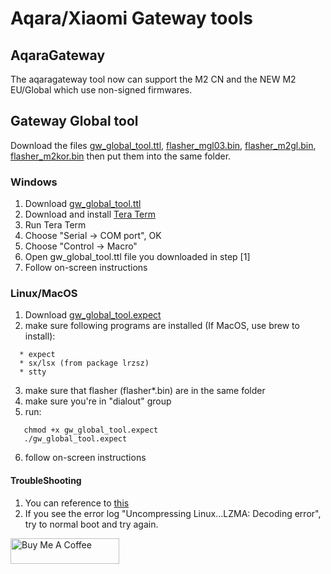 # Aqara/Xiaomi Gateway tools

## AqaraGateway
   The aqaragateway tool now can support the M2 CN and the NEW M2 EU/Global which use non-signed firmwares.

## Gateway Global tool
   Download the files [gw_global_tool.ttl](https://github.com/niceboygithub/AqaraM1SM2fw/blob/main/tools/gw_global_tool.ttl), [flasher_mgl03.bin](https://github.com/niceboygithub/AqaraM1SM2fw/blob/main/tools/flasher_mgl03.bin), [flasher_m2gl.bin](https://github.com/niceboygithub/AqaraM1SM2fw/blob/main/tools/flasher_m2gl.bin), [flasher_m2kor.bin](https://github.com/niceboygithub/AqaraM1SM2fw/blob/main/tools/flasher_m2kor.bin) then put them into the same folder.

### Windows
1. Download [gw_global_tool.ttl](https://github.com/niceboygithub/AqaraM1SM2fw/blob/main/tools/gw_global_tool.ttl)
1. Download and install [Tera Term](https://ttssh2.osdn.jp/index.html.en)
1. Run Tera Term
1. Choose "Serial -> COM port", OK
1. Choose "Control -> Macro"
1. Open gw_global_tool.ttl file you downloaded in step [1]
1. Follow on-screen instructions

### Linux/MacOS
1. Download [gw_global_tool.expect](https://github.com/niceboygithub/AqaraM1SM2fw/blob/main/tools/gw_global_tool.expect)
2. make sure following programs are installed (If MacOS, use brew to install):
```
  * expect
  * sx/lsx (from package lrzsz)
  * stty
```
3. make sure that flasher (flasher*.bin) are in the same folder
4. make sure you're in "dialout" group
5. run:
```
   chmod +x gw_global_tool.expect
   ./gw_global_tool.expect
```
6. follow on-screen instructions

#### TroubleShooting
1. You can reference to [this](https://github.com/serrj-sv/lumi.gateway.mgl03/tree/main/uart_recovery#troubleshooting)
2. If you see the error log "Uncompressing Linux...LZMA: Decoding error", try to normal boot and try again.


<a href="https://www.buymeacoffee.com/niceboygithub" target="_blank"><img src="https://cdn.buymeacoffee.com/buttons/default-orange.png" alt="Buy Me A Coffee" height="41" width="174"></a>
